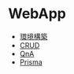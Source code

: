 # WebApp

- [環境構築](READMEs/01.環境構築.md)
- [CRUD](READMEs/02.CRUD.md)
- [QnA](READMEs/QnA.md)
- [Prisma](READMEs/Prisma.Basic.md)
